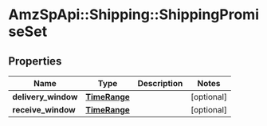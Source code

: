 # AmzSpApi::Shipping::ShippingPromiseSet

## Properties
Name | Type | Description | Notes
------------ | ------------- | ------------- | -------------
**delivery_window** | [**TimeRange**](TimeRange.md) |  | [optional] 
**receive_window** | [**TimeRange**](TimeRange.md) |  | [optional] 

